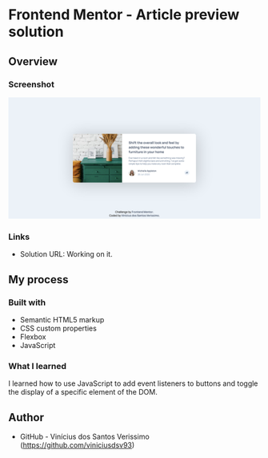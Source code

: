 # Frontend Mentor - Article preview solution

## Overview

### Screenshot

![](./screenshot.png)

### Links

- Solution URL: Working on it.

## My process

### Built with

- Semantic HTML5 markup
- CSS custom properties
- Flexbox
- JavaScript

### What I learned

I learned how to use JavaScript to add event listeners to buttons and toggle the display of a specific element of the DOM.


## Author

- GitHub - Vinícius dos Santos Verissimo (https://github.com/viniciusdsv93)
